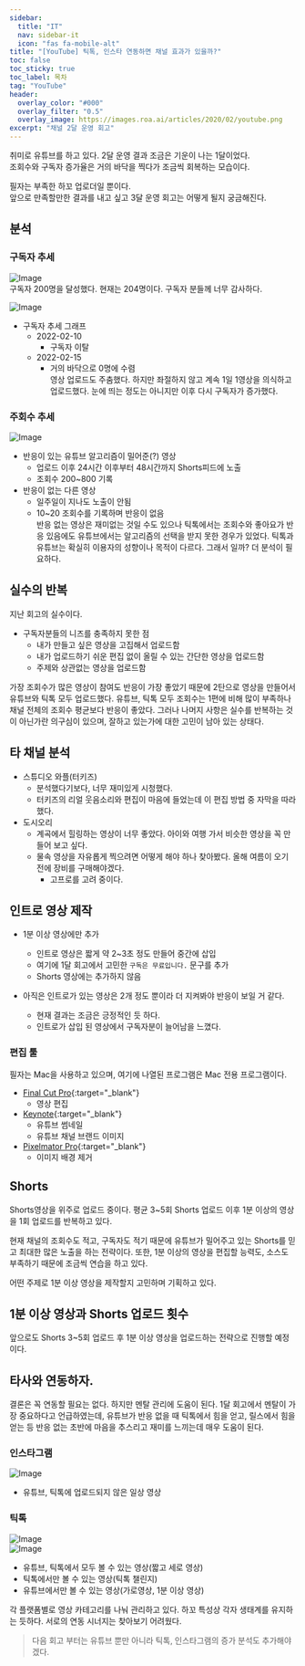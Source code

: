```yaml
---
sidebar:
  title: "IT"
  nav: sidebar-it
  icon: "fas fa-mobile-alt"
title: "[YouTube] 틱톡, 인스타 연동하면 채널 효과가 있을까?"
toc: false
toc_sticky: true
toc_label: 목차
tag: "YouTube"
header:
  overlay_color: "#000"
  overlay_filter: "0.5"
  overlay_image: https://images.roa.ai/articles/2020/02/youtube.png
excerpt: "채널 2달 운영 회고"
---
```

취미로 유튜브를 하고 있다. 2달 운영 결과 조금은 기운이 나는 1달이었다.  
조회수와 구독자 증가율은 거의 바닥을 찍다가 조금씩 회복하는 모습이다.  

필자는 부족한 하꼬 업로더일 뿐이다.  
앞으로 만족할만한 결과를 내고 싶고 3달 운영 회고는 어떻게 될지 궁금해진다.

## 분석
### 구독자 추세
![Image](https://drive.google.com/uc?export=view&id=1N4p5ePzu7jvTf-yhm23YhwnlgzHwkHwN)  
구독자 200명을 달성했다. 현재는 204명이다. 구독자 분들께 너무 감사하다.

![Image](https://drive.google.com/uc?export=view&id=1cinUycR9iQ2wpVZRv0hFjhjtkCueozaf)  
* 구독자 추세 그래프 
  * 2022-02-10
    * 구독자 이탈
  * 2022-02-15
    * 거의 바닥으로 0명에 수렴  
영상 업로드도 주춤했다. 하지만 좌절하지 않고 계속 1일 1영상을 의식하고 업로드했다. 눈에 띄는 정도는 아니지만 이후 다시 구독자가 증가했다.   
 
### 주회수 추세
![Image](https://drive.google.com/uc?export=view&id=1L1de8qap8VneteRy46qkexUbY6GWDvai)  
* 반응이 있는 유튜브 알고리즘이 밀어준(?) 영상
  * 업로드 이후 24시간 이후부터 48시간까지 Shorts피드에 노출
  * 조회수 200~800 기록
* 반응이 없는 다른 영상
  * 일주일이 지나도 노출이 안됨
  * 10~20 조회수를 기록하며 반응이 없음  
반응 없는 영상은 재미없는 것일 수도 있으나 틱톡에서는 조회수와 좋아요가 반응 있음에도 유튜브에서는 알고리즘의 선택을 받지 못한 경우가 있었다. 틱톡과 유튜브는 확실히 이용자의 성향이나 목적이 다르다. 그래서 일까? 더 분석이 필요하다.

## 실수의 반복
지난 회고의 실수이다.
* 구독자분들의 니즈를 충족하지 못한 점
  * 내가 만들고 싶은 영상을 고집해서 업로드함
  * 내가 업로드하기 쉬운 편집 없이 올릴 수 있는 간단한 영상을 업로드함
  * 주제와 상관없는 영상을 업로드함

가장 조회수가 많은 영상이 참여도 반응이 가장 좋았기 때문에 2탄으로 영상을 만들어서 유튜브와 틱톡 모두 업로드했다. 유튜브, 틱톡 모두 조회수는 1편에 비해 많이 부족하나 채널 전체의 조회수 평균보다 반응이 좋았다. 그러나 나머지 사항은 실수를 반복하는 것이 아닌가란 의구심이 있으며, 잘하고 있는가에 대한 고민이 남아 있는 상태다.


## 타 채널 분석
* 스튜디오 와플(터키즈)
  * 분석했다기보다, 너무 재미있게 시청했다.
  * 터키즈의 리얼 웃음소리와 편집이 마음에 들었는데 이 편집 방법 중 자막을 따라 했다.
* 도시오리
  * 계곡에서 힐링하는 영상이 너무 좋았다. 아이와 여행 가서 비슷한 영상을 꼭 만들어 보고 싶다.
  * 물속 영상을 자유롭게 찍으려면 어떻게 해야 하나 찾아봤다. 올해 여름이 오기 전에 장비를 구매해야겠다.
    * 고프로를 고려 중이다.

## 인트로 영상 제작
* 1분 이상 영상에만 추가
  * 인트로 영상은 짧게 약 2~3초 정도 만들어 중간에 삽입
  * 여기에 1달 회고에서 고민한 `구독은 무료입니다.` 문구를 추가
  * Shorts 영상에는 추가하지 않음 

* 아직은 인트로가 있는 영상은 2개 정도 뿐이라 더 지켜봐야 반응이 보일 거 같다. 
  * 현재 결과는 조금은 긍정적인 듯 하다.
  * 인트로가 삽입 된 영상에서 구독자분이 늘어남을 느꼈다. 

### 편집 툴
필자는 Mac을 사용하고 있으며, 여기에 나열된 프로그램은 Mac 전용 프로그램이다.
* [<i class="fas fa-link"></i> Final Cut Pro](https://apps.apple.com/kr/app/final-cut-pro/id424389933?mt=12){:target="_blank"}
  * 영상 편집
* [<i class="fas fa-link"></i> Keynote](https://apps.apple.com/kr/app/keynote/id409183694?mt=12){:target="_blank"} 
  * 유튜브 썸네일
  * 유튜브 채널 브랜드 이미지
* [<i class="fas fa-link"></i> Pixelmator Pro](https://apps.apple.com/kr/app/pixelmator-pro/id1289583905?mt=12){:target="_blank"} 
  * 이미지 배경 제거

## Shorts
Shorts영상을 위주로 업로드 중이다. 평균 3~5회 Shorts 업로드 이후 1분 이상의 영상을 1회 업로드를 반복하고 있다.  

현재 채널의 조회수도 적고, 구독자도 적기 때문에 유튜브가 밀어주고 있는 Shorts를 믿고 최대한 많은 노출을 하는 전략이다. 또한, 1분 이상의 영상을 편집할 능력도, 소스도 부족하기 때문에 조금씩 연습을 하고 있다.  

어떤 주제로 1분 이상 영상을 제작할지 고민하며 기획하고 있다.  

## 1분 이상 영상과 Shorts 업로드 횟수
앞으로도 Shorts 3~5회 업로드 후 1분 이상 영상을 업로드하는 전략으로 진행할 예정이다.

## 타사와 연동하자.
결론은 꼭 연동할 필요는 없다. 하지만 멘탈 관리에 도움이 된다. 
1달 회고에서 멘탈이 가장 중요하다고 언급하였는데, 유튜브가 반응 없을 때 틱톡에서 힘을 얻고, 릴스에서 힘을 얻는 등 반응 없는 초반에 마음을 추스리고 재미를 느끼는데 매우 도움이 된다.
### 인스타그램
![Image](https://drive.google.com/uc?export=view&id=10fFihAZfDr3f5V5EBvmPia7kna0zCp2n)  
* 유튜브, 틱톡에 업로드되지 않은 일상 영상

### 틱톡
![Image](https://drive.google.com/uc?export=view&id=1ASCFiznwisUxxTJ_2ikcTOkolnj0NxX-)  
![Image](https://drive.google.com/uc?export=view&id=16jle-nWaFduXnwH-nEv0tCvNxGbL_Gej)  
* 유튜브, 틱톡에서 모두 볼 수 있는 영상(짧고 세로 영상)
* 틱톡에서만 볼 수 있는 영상(틱톡 챌린지)
* 유튜브에서만 볼 수 있는 영상(가로영상, 1분 이상 영상)

각 플랫폼별로 영상 카테고리를 나눠 관리하고 있다. 
하꼬 특성상 각자 생태계를 유지하는 듯하다. 서로의 연동 시너지는 찾아보기 어려웠다.  

>다음 회고 부터는 유튜브 뿐만 아니라 틱톡, 인스타그램의 증가 분석도 추가해야겠다.
